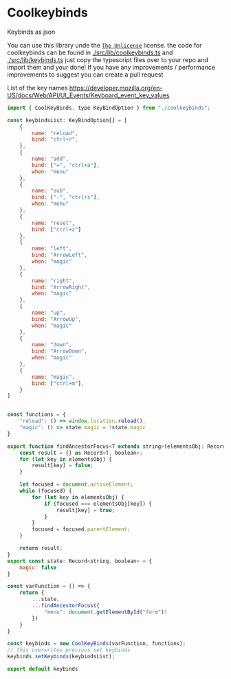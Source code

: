 # Coolkeybinds

Keybinds as json

You can use this library unde the [`The Unlicense`](./LICENSE) license. the code for coolkeybinds can be found in [./src/lib/coolkeybinds.ts](./src/lib/coolkeybinds.ts) and [./src/lib/keybinds.ts](./src/lib/keybinds.ts) just copy the typescript files over to your repo and import them and your done!
If you have any improvements / performance improvements to suggest you can create a pull request

List of the key names <https://developer.mozilla.org/en-US/docs/Web/API/UI_Events/Keyboard_event_key_values>

```js
import { CoolKeyBinds, type KeyBindOption } from "./coolkeybinds";

const keybindsList: KeyBindOption[] = [
    {
        name: "reload",
        bind: "ctrl+r",
    },
    {
        name: "add",
        bind: ["=", "ctrl+a"],
        when: "menu"
    },
    {
        name: "sub",
        bind: ["-", "ctrl+s"],
        when: "menu"
    },
    {
        name: "reset",
        bind: ["ctrl+z"]
    },
    {
        name: "left",
        bind: "ArrowLeft",
        when: "magic"
    },
    {
        name: "right",
        bind: "ArrowRight",
        when: "magic"
    },
    {
        name: "up",
        bind: "ArrowUp",
        when: "magic"
    },
    {
        name: "down",
        bind: "ArrowDown",
        when: "magic"
    },
    {
        name: "magic",
        bind: ["ctrl+m"],
    }
]


const functions = {
    "reload": () => window.location.reload(),
    "magic": () => state.magic = !state.magic
}

export function findAncestorFocus<T extends string>(elementsObj: Record<T, HTMLElement>) {
    const result = {} as Record<T, boolean>;
    for (let key in elementsObj) {
        result[key] = false;
    }

    let focused = document.activeElement;
    while (focused) {
        for (let key in elementsObj) {
            if (focused === elementsObj[key]) {
                result[key] = true;
            }
        }
        focused = focused.parentElement;
    }

    return result;
}
export const state: Record<string, boolean> = {
    magic: false
}

const varFunction = () => {
    return {
        ...state,
        ...findAncestorFocus({
            "menu": document.getElementById("form")!
        })
    }
}

const keybinds = new CoolKeyBinds(varFunction, functions);
// this overwrites previous set keybinds
keybinds.setKeybinds(keybindsList);

export default keybinds
```
